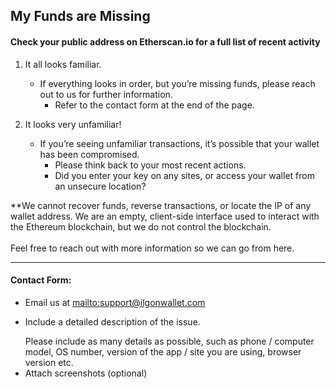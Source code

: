 ## My Funds are Missing

#### Check your public address on Etherscan.io for a full list of recent activity

1. It all looks familiar.

   * If everything looks in order, but you’re missing funds, please reach out to us for further information.
     * Refer to the contact form at the end of the page.

2. It looks very unfamiliar!

   * If you’re seeing unfamiliar transactions, it’s possible that your wallet has been compromised.
     * Please think back to your most recent actions.
     * Did you enter your key on any sites, or access your wallet from an unsecure location?

<note>
**We cannot recover funds, reverse transactions, or locate the IP of any wallet address. We are an empty, client-side interface used to interact with the Ethereum blockchain, but we do not control the blockchain.
<br>
<br>
Feel free to reach out with more information so we can go from here.
</note>

***

#### Contact Form:

* Email us at <mailto:support@ilgonwallet.com>
* <p>Include a detailed description of the issue.</p>
  <note>Please include as many details as possible, such as phone / computer model, OS number, version of the app / site you are using, browser version etc.</note>
* Attach screenshots (optional)
